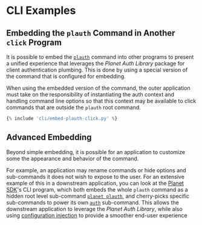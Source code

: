 # CLI Examples

## Embedding the `plauth` Command in Another `click` Program
It is possible to embed the [`plauth`](./cli-plauth.md) command into other programs to
present a unified experience that leverages the _Planet Auth Library_
package for client authentication plumbing.  This is done by using
a special version of the command that is configured for embedding.

When using the embedded version of the command, the outer application
must take on the responsibility of instantiating the auth context and
handling command line options so that this context may be available
to click commands that are outside the `plauth` root command.

```python linenums="1"
{% include 'cli/embed-plauth-click.py' %}
```

## Advanced Embedding
Beyond simple embedding, it is possible for an application to customize some
the appearance and behavior of the command.

For example, an application may rename commands or hide options and sub-commands
it does not wish to expose to the user.  For an extensive example of this in a
downstream application, you can look at the
[Planet SDK](https://github.com/planetlabs/planet-client-python)'s
CLI program, which both embeds the whole `plauth` command as a hidden
root level sub-command [`planet plauth`](https://github.com/planetlabs/planet-client-python/blob/main/planet/cli/cli.py),
and cherry-picks specific sub-commands to power its own
[`auth`](https://github.com/planetlabs/planet-client-python/blob/main/planet/cli/auth.py)
sub-command.  This allows the downstream application to leverage the _Planet Auth Library_,
while also using [configuration injection](./built-ins.md) to provide a smoother end-user experience
